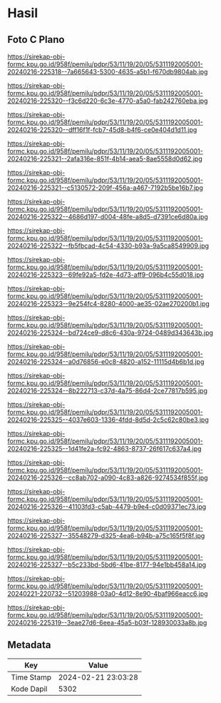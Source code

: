 # Hasil

## Foto C Plano

https://sirekap-obj-formc.kpu.go.id/958f/pemilu/pdpr/53/11/19/20/05/5311192005001-20240216-225318--7a665643-5300-4635-a5b1-f670db9804ab.jpg

https://sirekap-obj-formc.kpu.go.id/958f/pemilu/pdpr/53/11/19/20/05/5311192005001-20240216-225320--f3c6d220-6c3e-4770-a5a0-fab242760eba.jpg

https://sirekap-obj-formc.kpu.go.id/958f/pemilu/pdpr/53/11/19/20/05/5311192005001-20240216-225320--dff16f1f-fcb7-45d8-b4f6-ce0e404d1d11.jpg

https://sirekap-obj-formc.kpu.go.id/958f/pemilu/pdpr/53/11/19/20/05/5311192005001-20240216-225321--2afa316e-851f-4b14-aea5-8ae5558d0d62.jpg

https://sirekap-obj-formc.kpu.go.id/958f/pemilu/pdpr/53/11/19/20/05/5311192005001-20240216-225321--c5130572-209f-456a-a467-7192b5be16b7.jpg

https://sirekap-obj-formc.kpu.go.id/958f/pemilu/pdpr/53/11/19/20/05/5311192005001-20240216-225322--4686d197-d004-48fe-a8d5-d7391ce6d80a.jpg

https://sirekap-obj-formc.kpu.go.id/958f/pemilu/pdpr/53/11/19/20/05/5311192005001-20240216-225322--fb5fbcad-4c54-4330-b93a-9a5ca8549909.jpg

https://sirekap-obj-formc.kpu.go.id/958f/pemilu/pdpr/53/11/19/20/05/5311192005001-20240216-225323--69fe92a5-fd2e-4d73-aff9-096b4c55d018.jpg

https://sirekap-obj-formc.kpu.go.id/958f/pemilu/pdpr/53/11/19/20/05/5311192005001-20240216-225323--9e254fc4-8280-4000-ae35-02ae270200b1.jpg

https://sirekap-obj-formc.kpu.go.id/958f/pemilu/pdpr/53/11/19/20/05/5311192005001-20240216-225324--bd724ce9-d8c6-430a-9724-0489d343643b.jpg

https://sirekap-obj-formc.kpu.go.id/958f/pemilu/pdpr/53/11/19/20/05/5311192005001-20240216-225324--a0d76856-e0c8-4820-a152-11115d4b6b1d.jpg

https://sirekap-obj-formc.kpu.go.id/958f/pemilu/pdpr/53/11/19/20/05/5311192005001-20240216-225324--8b222713-c37d-4a75-86d4-2ce77817b595.jpg

https://sirekap-obj-formc.kpu.go.id/958f/pemilu/pdpr/53/11/19/20/05/5311192005001-20240216-225325--4037e603-1336-4fdd-8d5d-2c5c62c80be3.jpg

https://sirekap-obj-formc.kpu.go.id/958f/pemilu/pdpr/53/11/19/20/05/5311192005001-20240216-225325--1d41fe2a-fc92-4863-8737-26f617c637a4.jpg

https://sirekap-obj-formc.kpu.go.id/958f/pemilu/pdpr/53/11/19/20/05/5311192005001-20240216-225326--cc8ab702-a090-4c83-a826-9274534f855f.jpg

https://sirekap-obj-formc.kpu.go.id/958f/pemilu/pdpr/53/11/19/20/05/5311192005001-20240216-225326--41103fd3-c5ab-4479-b9e4-c0d09371ec73.jpg

https://sirekap-obj-formc.kpu.go.id/958f/pemilu/pdpr/53/11/19/20/05/5311192005001-20240216-225327--35548279-d325-4ea6-b94b-a75c165f5f8f.jpg

https://sirekap-obj-formc.kpu.go.id/958f/pemilu/pdpr/53/11/19/20/05/5311192005001-20240216-225327--b5c233bd-5bd6-41be-8177-94e1bb458a14.jpg

https://sirekap-obj-formc.kpu.go.id/958f/pemilu/pdpr/53/11/19/20/05/5311192005001-20240221-220732--51203988-03a0-4d12-8e90-4baf966eacc6.jpg

https://sirekap-obj-formc.kpu.go.id/958f/pemilu/pdpr/53/11/19/20/05/5311192005001-20240216-225319--3eae27d6-6eea-45a5-b03f-128930033a8b.jpg


## Metadata

| Key        | Value               |
| ---------- | ------------------- |
| Time Stamp | 2024-02-21 23:03:28 |
| Kode Dapil | 5302                |



